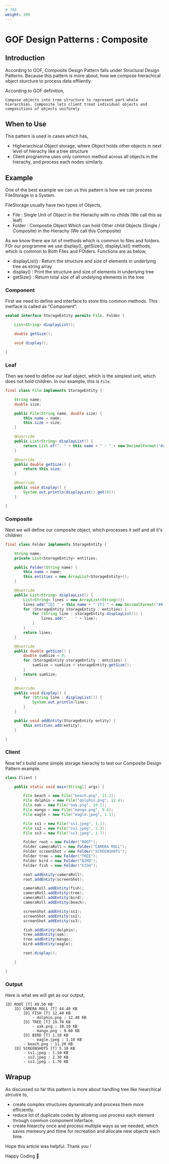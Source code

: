 ```yaml
---
# 786
weight: 300
---
```

# GOF Design Patterns : Composite

## Introduction

According to GOF, Composite Design Pattern falls under Structural Design Patterns. 
Because this pattern is more about, how we compose hierachical object sturcture to process data effiiently.

According to GOF definition,
```text
Compose objects into tree structure to represent part-whole hierarchies. Composite lets client treat individual objects and compositions of objects uniformly
```

## When to Use

This pattern is used in cases which has,
- Higherarchical Object storage, where Object holds other objects in next level of hierachy like a tree structure
- Client programme uses only common method across all objects in the hierachy, and process each nodes similarly.

## Example

One of the best example we can us this pattern is how we can process FileStorage in a System.

FileStorage usually have two types of Objects,

- File : Single Unit of Object in the Hierachy with no childs (We call this as leaf)
- Folder : Compostie Object Which can hold Other child Objects (Single / Composite) in the Hierachy (We call this Composite)

As we know there are lot of methods which is common to files and folders. FOr our programme we use display(), getSize(), displayList() methods,
which is common to Both Files and FOlders. Functions are as below,

- displayList() : Return the structure and size of elements in underlying tree as string array
- display() : Print the structure and size of elements in underlying tree
- getSize() : Return total size of all undelying elements in the tree

### Component
First we need to define and interface to store this common methods. This inerface is called as "Component".
```java
sealed interface StorageEntity permits File, Folder {

	List<String> displayList();

	double getSize();

	void display();

}
```
### Leaf
Then we need to define our leaf object, which is the simplest unit, which does not hold children. In our example, this is `File`.
```java
final class File implements StorageEntity {

	String name;
	double size;

	public File(String name, double size) {
		this.name = name;
		this.size = size;
	}

	@Override
	public List<String> displayList() {
		return List.of("- " + this.name + " : " + new DecimalFormat("##.00").format(getSize()) + " KB");
	}

	@Override
	public double getSize() {
		return this.size;
	}

	@Override
	public void display() {
		System.out.println(displayList().get(0));
	}

}
```
### Composite
Next we will define our composite object, which processes it self and all it's children
```java
final class Folder implements StorageEntity {

	String name;
	private List<StorageEntity> entities;

	public Folder(String name) {
		this.name = name;
		this.entities = new ArrayList<StorageEntity>();
	}

	@Override
	public List<String> displayList() {
		List<String> lines = new ArrayList<String>();
		lines.add("[D] " + this.name + " [T] " + new DecimalFormat("##.00").format(getSize()) + " KB");
		for (StorageEntity storageEntity : entities) {
			for (String line : storageEntity.displayList()) {
				lines.add("    " + line);
			}
		}
		return lines;
	}

	@Override
	public double getSize() {
		double sumSize = 0;
		for (StorageEntity storageEntity : entities) {
			sumSize = sumSize + storageEntity.getSize();
		}
		return sumSize;
	}

	@Override
	public void display() {
		for (String line : displayList()) {
			System.out.println(line);
		}
	}

	public void addEntity(StorageEntity entity) {
		this.entities.add(entity);
	}

}
```
### Client
Now let's build some simple storage hierachy to test our Composite Design Pattern example.
```java
class Client {

	public static void main(String[] args) {

		File beach = new File("beach.png", 11.2);
		File dolphin = new File("dolphin.png", 12.4);
		File oak = new File("oak.png", 10.1);
		File mango = new File("mango.png", 9.6);
		File eagle = new File("eagle.jpeg", 1.1);

		File ss1 = new File("ss1.jpeg", 1.1);
		File ss2 = new File("ss2.jpeg", 2.3);
		File ss3 = new File("ss3.jpeg", 1.7);

		Folder root = new Folder("ROOT");
		Folder cameraRoll = new Folder("CAMERA ROLL");
		Folder screenShot = new Folder("SCREENSHOTS");
		Folder tree = new Folder("TREE");
		Folder bird = new Folder("BIRD");
		Folder fish = new Folder("FISH");

		root.addEntity(cameraRoll);
		root.addEntity(screenShot);

		cameraRoll.addEntity(fish);
		cameraRoll.addEntity(tree);
		cameraRoll.addEntity(bird);
		cameraRoll.addEntity(beach);

		screenShot.addEntity(ss1);
		screenShot.addEntity(ss2);
		screenShot.addEntity(ss3);

		fish.addEntity(dolphin);
		tree.addEntity(oak);
		tree.addEntity(mango);
		bird.addEntity(eagle);

		root.display();

	}

}
```
### Output
Here is what we will get as our output,
```text
[D] ROOT [T] 49.50 KB
    [D] CAMERA ROLL [T] 44.40 KB
        [D] FISH [T] 12.40 KB
            - dolphin.png : 12.40 KB
        [D] TREE [T] 19.70 KB
            - oak.png : 10.10 KB
            - mango.png : 9.60 KB
        [D] BIRD [T] 1.10 KB
            - eagle.jpeg : 1.10 KB
        - beach.png : 11.20 KB
    [D] SCREENSHOTS [T] 5.10 KB
        - ss1.jpeg : 1.10 KB
        - ss2.jpeg : 2.30 KB
        - ss3.jpeg : 1.70 KB
```
## Wrapup
As discussed so far this pattern is more about handling tree like hiearchical strcutre to,
- create complex structures dynamically and process them more efficiently.
- reduce lot of duplicate codes by allowing use process each element through common component interface.
- create hiearchy once and process multiple ways as we needed, which saves memeory and ttime for recreation and allocate new objects each time.

Hope this article was helpful.
Thank you !

Happy Coding 🙌